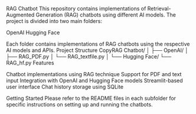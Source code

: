RAG Chatbot
This repository contains implementations of Retrieval-Augmented Generation (RAG) chatbots using different AI models. The project is divided into two main folders:

OpenAI
Hugging Face

Each folder contains implementations of RAG chatbots using the respective AI models and APIs.
Project Structure
CopyRAG Chatbot/
│
├── OpenAI/
│   ├── RAG_PDF.py
│   └── RAG_textfile.py
│
└── Hugging Face/
    └── RAG_hf.py
Features

Chatbot implementations using RAG technique
Support for PDF and text input
Integration with OpenAI and Hugging Face models
Streamlit-based user interface
Chat history storage using SQLite

Getting Started
Please refer to the README files in each subfolder for specific instructions on setting up and running the chatbots.
